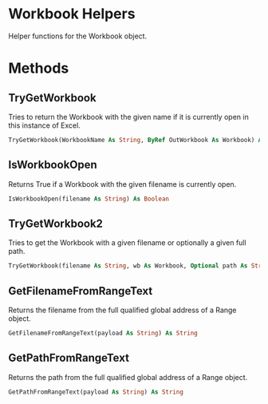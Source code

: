 # Workbook Helpers
Helper functions for the Workbook object.

# Methods
## TryGetWorkbook
Tries to return the Workbook with the given name if it is currently open in this instance of Excel.
```vb
TryGetWorkbook(WorkbookName As String, ByRef OutWorkbook As Workbook) As Boolean
```

## IsWorkbookOpen
Returns True if a Workbook with the given filename is currently open.
```vb
IsWorkbookOpen(filename As String) As Boolean
```

## TryGetWorkbook2
Tries to get the Workbook with a given filename or optionally a given full path.
```vb
TryGetWorkbook(filename As String, wb As Workbook, Optional path As String = vbNullString) As Boolean
```

## GetFilenameFromRangeText
Returns the filename from the full qualified global address of a Range object.
```vb
GetFilenameFromRangeText(payload As String) As String
```

## GetPathFromRangeText
Returns the path from the full qualified global address of a Range object.
```vb
GetPathFromRangeText(payload As String) As String
```